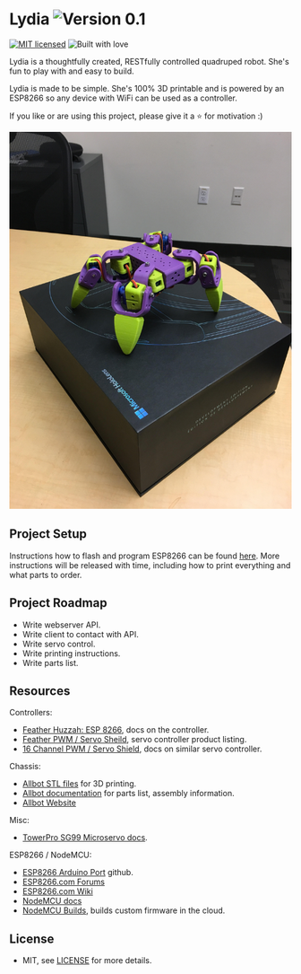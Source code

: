 # Lydia ![Version 0.1](https://img.shields.io/badge/Version-0.1-green.svg)


[![MIT licensed](https://img.shields.io/badge/license-MIT-blue.svg)](/LICENSE)
![Built with love](https://img.shields.io/badge/built%20with-%E2%9D%A4-FF8080.svg)

Lydia is a thoughtfully created, RESTfully controlled quadruped robot. She's fun to play with and easy to build.

Lydia is made to be simple. She's 100% 3D printable and is powered by an ESP8266 so any device with WiFi can be used as a controller.

If you like or are using this project, please give it a :star: for motivation :)

![Picture of Lydia](/lydia.jpg)

## Project Setup

Instructions how to flash and program ESP8266 can be found [here](/arduino/README.md). More instructions will be released with time, including how to print everything and what parts to order.

## Project Roadmap

- Write webserver API.
- Write client to contact with API.
- Write servo control.
- Write printing instructions.
- Write parts list.

## Resources

Controllers:

- [Feather Huzzah: ESP 8266](https://learn.adafruit.com/adafruit-feather-huzzah-esp8266?view=all), docs on the controller.
- [Feather PWM / Servo Sheild](https://www.adafruit.com/products/2928), servo controller product listing.
- [16 Channel PWM / Servo Shield](https://learn.adafruit.com/adafruit-16-channel-pwm-slash-servo-shield?view=all), docs on similar servo controller.

Chassis:

- [Allbot STL files](http://www.thingiverse.com/thing:1434665) for 3D printing.
- [Allbot documentation](http://manuals.velleman.eu/category.php) for parts list, assembly information.
- [Allbot Website](http://www.allbot.eu/)

Misc:

- [TowerPro SG99 Microservo docs](http://www.micropik.com/PDF/SG90Servo.pdf).

ESP8266 / NodeMCU:

- [ESP8266 Arduino Port](https://github.com/esp8266/Arduino) github.
- [ESP8266.com Forums](http://www.esp8266.com/)
- [ESP8266.com Wiki](http://www.esp8266.com/wiki)
- [NodeMCU docs](http://nodemcu.readthedocs.io/en/dev/)
- [NodeMCU Builds](http://nodemcu-build.com/), builds custom firmware in the cloud.

## License

- MIT, see [LICENSE](/LICENSE) for more details.
